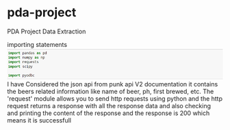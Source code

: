 # pda-project
PDA Project Data Extraction

importing statements
![alt text](https://github.com/SuprajaBoyapati/pda-project/blob/main/Screenshot_20221219_120417.png)
I have Considered the json api from punk api V2 documentation it contains the beers related information like name of beer, ph, first brewed, etc.
The 'request' module allows you to send http requests using python and the http request returns a response with all the response data
and also checking and printing the content of the response and the response is 200 which means it is successfull




